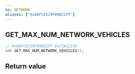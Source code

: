 ```yaml
---
ns: NETWORK
aliases: ["0x0AFCE529F69B21FF"]
---
```

## GET_MAX_NUM_NETWORK_VEHICLES

```c
// 0x0AFCE529F69B21FF 0xC3A12135
int GET_MAX_NUM_NETWORK_VEHICLES();
```

## Return value
